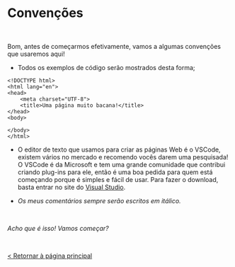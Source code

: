 # Convenções
  
  
&nbsp;
  
Bom, antes de começarmos efetivamente, vamos a algumas convenções que usaremos aqui!

* Todos os exemplos de código serão mostrados desta forma;

```
<!DOCTYPE html>
<html lang="en">
<head>
    <meta charset="UTF-8">
    <title>Uma página muito bacana!</title>
</head>
<body>

</body>
</html>
```

* O editor de texto que usamos para criar as páginas Web é o VSCode, existem vários no mercado e recomendo vocês darem uma pesquisada! O VSCode é da Microsoft e tem uma grande comunidade que contribui criando plug-ins para ele, então é uma boa pedida para quem está começando porque é simples e fácil de usar.
Para fazer o download, basta entrar no site do [Visual Studio](https://code.visualstudio.com/download).

* *Os meus comentários sempre serão escritos em itálico.*
  
  
&nbsp;
  
*Acho que é isso! Vamos começar?*
  
  
&nbsp;
  
[< Retornar à página principal](../README.md)

